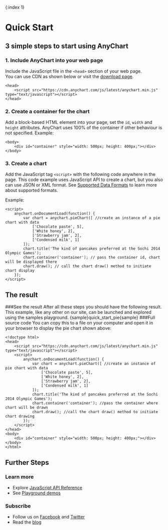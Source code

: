 {:index 1}
# Quick Start
  
## 3 simple steps to start using AnyChart

### 1. Include AnyChart into your web page
Include the JavaScript file in the `<head>` section of your web page.  
You can use CDN as shown below or visit the [download page](./Downloading_AnyChart).  
```
<head>
    <script src="https://cdn.anychart.com/js/latest/anychart.min.js" type="text/javascript"></script> 
</head>
```

### 2. Create a container for the chart
Add a block-based HTML element into your page, set the `id`, `width` and `height` attributes. AnyChart uses 100% of the container if other behaviour is not specified. 
Example:

```
<body>
    <div id="container" style="width: 500px; height: 400px;"></div>
</body>
```  

### 3. Create a chart

Add the JavaScript tag `<script>` with the following code anywhere in the  page. 
This code example uses JavaScript API to create a chart, but you also can use JSON or XML format. See [Supported Data Formats](../Working_with_Data/Supported_Data_Formats) to learn more about supported formats.

Example:

```
<script>
    anychart.onDocumentLoad(function() {
        var chart = anychart.pieChart([ //create an instance of a pie chart with data
            ['Chocolate paste', 5],
            ['White honey', 2],
            ['Strawberry jam', 2],
            ['Сondensed milk', 1]
        ]);
        chart.title('The kind of pancakes preferred at the Sochi 2014 Olympic Games');
        chart.container('container'); // pass the container id, chart will be displayed there
        chart.draw(); // call the chart draw() method to initiate chart display
    });
</script>
```
  
## The result
###See the result
After all these steps you should have the following result. This example, like any other on our site, can be launched and explored using the samples playground.
{sample}quick\_start\_pie{sample}
###Full source code
You can copy this to a file on your computer and open it in your browser to display the pie chart shown above:  
```
<!doctype html>
<head>
    <script src="https://cdn.anychart.com/js/latest/anychart.min.js" type="text/javascript"></script> 
    <script>
        anychart.onDocumentLoad(function() {
            var chart = anychart.pieChart([ //create an instance of pie chart with data
                ['Chocolate paste', 5],
                ['White honey', 2],
                ['Strawberry jam', 2],
                ['Сondensed milk', 1]
            ]);
            chart.title('The kind of pancakes preferred at the Sochi 2014 Olympic Games');
            chart.container('container'); //pass the container where chart will be drawn
            chart.draw(); //call the chart draw() method to initiate chart drawing
        });
    </script>
</head>
<body>
	<div id="container" style="width: 500px; height: 400px;"></div>
</body>
</html>
```
  
## Further Steps
### Learn more
* Explore [JavaScript API Reference](https://api.anychart.com/)
* See [Playground demos](https://playground.anychart.com/)

### Subscribe
* Follow us on [Facebook](https://www.facebook.com/AnyCharts) and [Twitter](https://twitter.com/intent/follow?&screen_name=anychart&original_referer=http%3A%2F%2Fdocs.anychart.com)
* Read the [blog](https://www.anychart.com/blog/)



